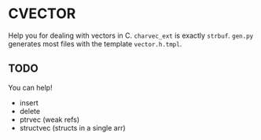 # CVECTOR

Help you for dealing with vectors in C. `charvec_ext` is exactly `strbuf`. `gen.py` generates most files with the template `vector.h.tmpl`.

## TODO

You can help!

- insert
- delete
- ptrvec (weak refs)
- structvec (structs in a single arr)
